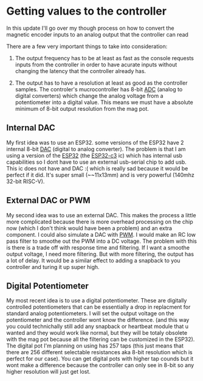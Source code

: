 # Getting values to the controller
In this update I'll go over my though process on how to convert the magnetic encoder inputs to an analog output that the controller can read

There are a few very important things to take into consideration:

1. The output frequency has to be at least as fast as the console requests inputs from the controller in order to have acurate inputs without changing the latency that the controller already has.

2. The output has to have a resolution at least as good as the controller samples. The controler's mucrocontroller has 8-bit [ADC](https://en.wikipedia.org/wiki/Analog-to-digital_converter) (analog to digital converters) which change the analog voltage from a potentiometer into a digital value. This means we must have a absolute minimum of 8-bit output resolution from the mag pot.

## Internal DAC
My first idea was to use an ESP32. some versions of the ESP32 have 2 internal 8-bit [DAC](https://en.wikipedia.org/wiki/Digital-to-analog_converter) (digital to analog converter). The problem is that I am using a version of the [ESP32](https://www.espressif.com/en/products/socs/esp32) (the [ESP32-c3](https://www.espressif.com/en/products/socs/esp32-c3) ic) which has internal usb capabilities so I dont have to use an external usb-serial chip to add usb. This ic does not have and DAC  :( which is really sad because it would be perfect if it did. It's super small (~~11x13mm) and is very powerful (140mhz 32-bit RISC-V).

## External DAC or PWM
My second idea was to use an external DAC. This makes the process a little more complicated because there is more overhead processing on the chip now (which I don't think would have been a problem) and an extra component. I could also simulate a DAC with [PWM](https://en.wikipedia.org/wiki/Pulse-width_modulation). I would make an RC low pass filter to smoothe out the PWM into a DC voltage. The problem with this is there is a trade off with response time and filtering. If I want a smoothe output voltage, I need more filtering. But with more filtering, the output has a lot of delay. It would be a similar effect to adding a snapback to you controller and turing it up super high. 

## Digital Potentiometer
My most recent idea is to use a digital potentiometer. These are digitally controlled potentiometers that can be essentially a drop in replacment for standard analog potentiometers. I will set the output voltage on the potentiometer and the controller wont know the difference. (and this way you could technichally still add any snapback or heartbeat module that u wanted and they would work like normal, but they will be totaly obsolete with the mag pot because all the filtering can be customized in the ESP32). The digital pot I'm planning on using has 257 taps (this just means that there are 256 different selectable resistances aka 8-bit resolution which is perfect for our case). You can get digital pots with higher tap counds but it wont make a difference because the controller can only see in 8-bit so any higher resolution will just get lost.